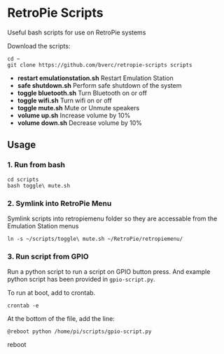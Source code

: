 # RetroPie Scripts

Useful bash scripts for use on RetroPie systems

Download the scripts:

    cd ~
    git clone https://github.com/bverc/retropie-scripts scripts

- **restart emulationstation.sh** Restart Emulation Station
- **safe shutdown.sh** Perform safe shutdown of the system
- **toggle bluetooth.sh** Turn Bluetooth on or off
- **toggle wifi.sh** Turn wifi on or off
- **toggle mute.sh** Mute or Unmute speakers
- **volume up.sh** Increase volume by 10%
- **volume down.sh** Decrease volume by 10%

## Usage

### 1. Run from bash

    cd scripts
    bash toggle\ mute.sh

### 2. Symlink into RetroPie Menu

Symlink scripts into retropiemenu folder so they are accessable from the Emulation Station menus

    ln -s ~/scripts/toggle\ mute.sh ~/RetroPie/retropiemenu/
    
### 3. Run script from GPIO

Run a python script to run a script on GPIO button press. And example python script has been provided in `gpio-script.py`.

To run at boot, add to crontab.

    crontab -e
    
At the bottom of the file, add the line:

    @reboot python /home/pi/scripts/gpio-script.py

reboot
